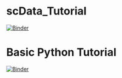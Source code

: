 # scData_Tutorial

[![Binder](https://mybinder.org/badge_logo.svg)](https://mybinder.org/v2/gh/Mesh09/scData_Tutorial/main?labpath=Tutorial_Template_Aging_Solution.ipynb)

# Basic Python Tutorial
[![Binder](https://mybinder.org/badge_logo.svg)](https://mybinder.org/v2/gh/Mesh09/scData_Tutorial/main?labpath=Basic_Python.ipynb)
